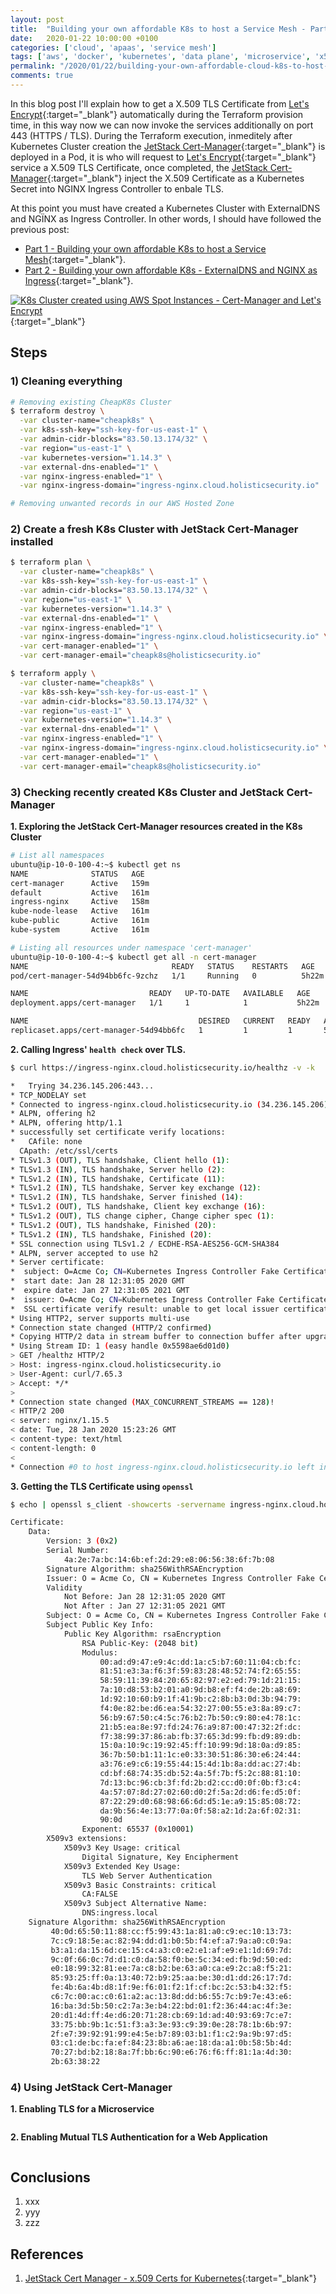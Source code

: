 ```yaml
---
layout: post
title:  "Building your own affordable K8s to host a Service Mesh - Part 3: Certificate Manager"
date:   2020-01-22 10:00:00 +0100
categories: ['cloud', 'apaas', 'service mesh'] 
tags: ['aws', 'docker', 'kubernetes', 'data plane', 'microservice', 'x509', 'certificate', 'pki', 'tls']
permalink: "/2020/01/22/building-your-own-affordable-cloud-k8s-to-host-a-service-mesh-part3-certificate-manager"
comments: true
---
```


In this blog post I'll explain how to get a X.509 TLS Certificate from [Let's Encrypt](https://letsencrypt.org){:target="_blank"} automatically during the Terraform provision time, in this way now we can now invoke the services additionally on port 443 (HTTPS / TLS). During the Terraform execution, inmeditely after Kubernetes Cluster creation the [JetStack Cert-Manager](https://github.com/jetstack/cert-manager){:target="_blank"} is deployed in a Pod, it is who will request to [Let's Encrypt](https://letsencrypt.org){:target="_blank"} service a X.509 TLS Certificate, once completed, the [JetStack Cert-Manager](https://github.com/jetstack/cert-manager){:target="_blank"} inject the X.509 Certificate as a Kubernetes Secret into NGINX Ingress Controller to enbale TLS.

At this point you must have created a Kubernetes Cluster with ExternalDNS and NGÏNX as Ingress Controller. In other words, I should have followed the previous post:

* [Part 1 - Building your own affordable K8s to host a Service Mesh](http://holisticsecurity.io/2020/01/16/building-your-own-affordable-cloud-k8s-to-host-a-service-mesh-data-plane){:target="_blank"}.
* [Part 2 - Building your own affordable K8s - ExternalDNS and NGINX as Ingress](http://holisticsecurity.io/2020/01/22/building-your-own-affordable-cloud-k8s-to-host-a-service-mesh-part2-external-dns-ingress){:target="_blank"}.

[![K8s Cluster created using AWS Spot Instances - Cert-Manager and Let's Encrypt](/assets/img/20200129-affordablek8s-aws-01-arch-ingress-dns-tls-cert-manager.png "K8s Cluster created using AWS Spot Instances - Cert-Manager and Let's Encrypt")](/assets/img/20200129-affordablek8s-aws-01-arch-ingress-dns-tls-cert-manager.png){:target="_blank"}

## Steps

### 1) Cleaning everything

```sh
# Removing existing CheapK8s Cluster
$ terraform destroy \
  -var cluster-name="cheapk8s" \
  -var k8s-ssh-key="ssh-key-for-us-east-1" \
  -var admin-cidr-blocks="83.50.13.174/32" \
  -var region="us-east-1" \
  -var kubernetes-version="1.14.3" \
  -var external-dns-enabled="1" \
  -var nginx-ingress-enabled="1" \
  -var nginx-ingress-domain="ingress-nginx.cloud.holisticsecurity.io" 

# Removing unwanted records in our AWS Hosted Zone


```

### 2) Create a fresh K8s Cluster with JetStack Cert-Manager installed

```sh
$ terraform plan \
  -var cluster-name="cheapk8s" \
  -var k8s-ssh-key="ssh-key-for-us-east-1" \
  -var admin-cidr-blocks="83.50.13.174/32" \
  -var region="us-east-1" \
  -var kubernetes-version="1.14.3" \
  -var external-dns-enabled="1" \
  -var nginx-ingress-enabled="1" \
  -var nginx-ingress-domain="ingress-nginx.cloud.holisticsecurity.io" \
  -var cert-manager-enabled="1" \
  -var cert-manager-email="cheapk8s@holisticsecurity.io" 

$ terraform apply \
  -var cluster-name="cheapk8s" \
  -var k8s-ssh-key="ssh-key-for-us-east-1" \
  -var admin-cidr-blocks="83.50.13.174/32" \
  -var region="us-east-1" \
  -var kubernetes-version="1.14.3" \
  -var external-dns-enabled="1" \
  -var nginx-ingress-enabled="1" \
  -var nginx-ingress-domain="ingress-nginx.cloud.holisticsecurity.io" \
  -var cert-manager-enabled="1" \
  -var cert-manager-email="cheapk8s@holisticsecurity.io" 
```

### 3) Checking recently created K8s Cluster and JetStack Cert-Manager

**1. Exploring the JetStack Cert-Manager resources created in the K8s Cluster**

```sh
# List all namespaces
ubuntu@ip-10-0-100-4:~$ kubectl get ns
NAME              STATUS   AGE
cert-manager      Active   159m
default           Active   161m
ingress-nginx     Active   158m
kube-node-lease   Active   161m
kube-public       Active   161m
kube-system       Active   161m

# Listing all resources under namespace 'cert-manager'
ubuntu@ip-10-0-100-4:~$ kubectl get all -n cert-manager
NAME                                READY   STATUS    RESTARTS   AGE
pod/cert-manager-54d94bb6fc-9zchz   1/1     Running   0          5h22m

NAME                           READY   UP-TO-DATE   AVAILABLE   AGE
deployment.apps/cert-manager   1/1     1            1           5h22m

NAME                                      DESIRED   CURRENT   READY   AGE
replicaset.apps/cert-manager-54d94bb6fc   1         1         1       5h22m
```


**2. Calling Ingress' `health check` over TLS.**

```sh
$ curl https://ingress-nginx.cloud.holisticsecurity.io/healthz -v -k

*   Trying 34.236.145.206:443...
* TCP_NODELAY set
* Connected to ingress-nginx.cloud.holisticsecurity.io (34.236.145.206) port 443 (#0)
* ALPN, offering h2
* ALPN, offering http/1.1
* successfully set certificate verify locations:
*   CAfile: none
  CApath: /etc/ssl/certs
* TLSv1.3 (OUT), TLS handshake, Client hello (1):
* TLSv1.3 (IN), TLS handshake, Server hello (2):
* TLSv1.2 (IN), TLS handshake, Certificate (11):
* TLSv1.2 (IN), TLS handshake, Server key exchange (12):
* TLSv1.2 (IN), TLS handshake, Server finished (14):
* TLSv1.2 (OUT), TLS handshake, Client key exchange (16):
* TLSv1.2 (OUT), TLS change cipher, Change cipher spec (1):
* TLSv1.2 (OUT), TLS handshake, Finished (20):
* TLSv1.2 (IN), TLS handshake, Finished (20):
* SSL connection using TLSv1.2 / ECDHE-RSA-AES256-GCM-SHA384
* ALPN, server accepted to use h2
* Server certificate:
*  subject: O=Acme Co; CN=Kubernetes Ingress Controller Fake Certificate
*  start date: Jan 28 12:31:05 2020 GMT
*  expire date: Jan 27 12:31:05 2021 GMT
*  issuer: O=Acme Co; CN=Kubernetes Ingress Controller Fake Certificate
*  SSL certificate verify result: unable to get local issuer certificate (20), continuing anyway.
* Using HTTP2, server supports multi-use
* Connection state changed (HTTP/2 confirmed)
* Copying HTTP/2 data in stream buffer to connection buffer after upgrade: len=0
* Using Stream ID: 1 (easy handle 0x5598ae6d01d0)
> GET /healthz HTTP/2
> Host: ingress-nginx.cloud.holisticsecurity.io
> User-Agent: curl/7.65.3
> Accept: */*
> 
* Connection state changed (MAX_CONCURRENT_STREAMS == 128)!
< HTTP/2 200 
< server: nginx/1.15.5
< date: Tue, 28 Jan 2020 15:23:26 GMT
< content-type: text/html
< content-length: 0
< 
* Connection #0 to host ingress-nginx.cloud.holisticsecurity.io left intact
```

**3. Getting the TLS Certificate using `openssl`**

```sh
$ echo | openssl s_client -showcerts -servername ingress-nginx.cloud.holisticsecurity.io -connect ingress-nginx.cloud.holisticsecurity.io:443 2>/dev/null | openssl x509 -inform pem -noout -text

Certificate:
    Data:
        Version: 3 (0x2)
        Serial Number:
            4a:2e:7a:bc:14:6b:ef:2d:29:e8:06:56:38:6f:7b:08
        Signature Algorithm: sha256WithRSAEncryption
        Issuer: O = Acme Co, CN = Kubernetes Ingress Controller Fake Certificate
        Validity
            Not Before: Jan 28 12:31:05 2020 GMT
            Not After : Jan 27 12:31:05 2021 GMT
        Subject: O = Acme Co, CN = Kubernetes Ingress Controller Fake Certificate
        Subject Public Key Info:
            Public Key Algorithm: rsaEncryption
                RSA Public-Key: (2048 bit)
                Modulus:
                    00:ad:d9:47:e9:4c:dd:1a:c5:b7:60:11:04:cb:fc:
                    81:51:e3:3a:f6:3f:59:83:28:48:52:74:f2:65:55:
                    58:59:11:39:84:20:65:82:97:e2:ed:79:1d:21:15:
                    7a:10:d8:53:b2:01:a0:9d:b8:ef:f4:de:2b:a8:69:
                    1d:92:10:60:b9:1f:41:9b:c2:8b:b3:0d:3b:94:79:
                    f4:0e:82:be:d6:ea:54:32:27:00:55:e3:8a:89:c7:
                    56:b9:67:50:c4:5c:76:b2:7b:50:c9:80:e4:78:1c:
                    21:b5:ea:8e:97:fd:24:76:a9:87:00:47:32:2f:dc:
                    f7:38:99:37:86:ab:fb:37:65:3d:99:fb:d9:89:db:
                    15:0a:10:9c:19:92:45:ff:10:99:9d:18:0a:d9:85:
                    36:7b:50:b1:11:1c:e0:33:30:51:86:30:e6:24:44:
                    a3:76:e9:c6:19:55:44:15:4d:1b:8a:dd:ac:27:4b:
                    cd:bf:68:74:35:db:52:4a:5f:7b:f5:2c:88:81:10:
                    7d:13:bc:96:cb:3f:fd:2b:d2:cc:d0:0f:0b:f3:c4:
                    4a:57:07:8d:27:02:60:d0:2f:5a:2d:d6:fe:d5:0f:
                    87:22:29:d0:68:98:66:6d:d5:1e:a9:15:85:08:72:
                    da:9b:56:4e:13:77:0a:0f:58:a2:1d:2a:6f:02:31:
                    90:0d
                Exponent: 65537 (0x10001)
        X509v3 extensions:
            X509v3 Key Usage: critical
                Digital Signature, Key Encipherment
            X509v3 Extended Key Usage: 
                TLS Web Server Authentication
            X509v3 Basic Constraints: critical
                CA:FALSE
            X509v3 Subject Alternative Name: 
                DNS:ingress.local
    Signature Algorithm: sha256WithRSAEncryption
         40:0d:65:50:11:88:cc:f5:99:43:1a:81:a0:c9:ec:10:13:73:
         7c:c9:18:5e:ac:82:94:dd:d1:b0:5b:f4:ef:a7:9a:a0:c0:9a:
         b3:a1:da:15:6d:ce:15:c4:a3:c0:e2:e1:af:e9:e1:1d:69:7d:
         9c:0f:66:0c:7d:d1:c0:da:58:f0:be:5c:34:ed:fb:9d:50:ed:
         e0:18:99:32:81:ee:7a:c8:b2:be:63:a0:ca:e9:2c:a8:f5:21:
         85:93:25:ff:0a:13:40:72:b9:25:aa:be:30:d1:dd:26:17:7d:
         fe:4b:6a:4b:d8:1f:9e:f6:01:f2:1f:cf:bc:2c:53:b4:32:f5:
         c6:7c:00:ac:c0:61:a2:ac:13:8d:dd:b6:55:7c:b9:7e:43:e6:
         16:ba:3d:5b:50:c2:7a:3e:b4:22:bd:01:f2:36:44:ac:4f:3e:
         20:d1:4d:ff:4e:d6:20:71:28:cb:69:1d:ad:40:93:69:7c:e7:
         33:75:bb:9b:1c:51:f3:a3:3e:93:c9:39:0e:28:78:1b:6b:97:
         2f:e7:39:92:91:99:e4:5e:b7:89:03:b1:f1:c2:9a:9b:97:d5:
         03:c1:de:bc:fa:ef:84:23:8b:a6:ae:18:da:a1:0b:58:5b:4d:
         70:27:bd:b2:18:8a:7f:bb:6c:90:e6:76:f6:ff:81:1a:4d:30:
         2b:63:38:22
```

### 4) Using JetStack Cert-Manager

**1. Enabling TLS for a Microservice**
```sh

```

**2. Enabling Mutual TLS Authentication for a Web Application**
```sh

```

## Conclusions

1. xxx
2. yyy
3. zzz

## References

1. [JetStack Cert Manager - x.509 Certs for Kubernetes](https://github.com/jetstack/cert-manager){:target="_blank"}
